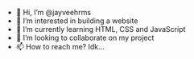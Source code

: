 - 👋 Hi, I’m @jayveehrms
- 👀 I’m interested in building a website
- 🌱 I’m currently learning HTML, CSS and JavaScript
- 💞️ I’m looking to collaborate on my project
- 📫 How to reach me? Idk...

<!---
jayveehrms/jayveehrms is a ✨ special ✨ repository because its `README.md` (this file) appears on your GitHub profile.
You can click the Preview link to take a look at your changes.
--->
